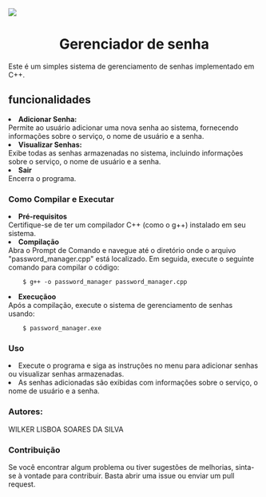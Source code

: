<img src="https://github.com/wilkerlisboa/Gerenciador-de-senha/assets/73085812/583b53c0-5879-42e9-92f2-65ce87d01167">
<h1 align="center"> Gerenciador de senha</h1>
Este é um simples sistema de gerenciamento de senhas implementado em C++.

<h2>funcionalidades</h2

1. <strong>Adicionar Senha:<br></strong>
    Permite ao usuário adicionar uma nova senha ao sistema, fornecendo informações sobre o serviço, o nome de usuário e a senha.
2. <strong>Visualizar Senhas:<br></strong>
     Exibe todas as senhas armazenadas no sistema, incluindo informações sobre o serviço, o nome de usuário e a senha.
3. <strong>Sair<br></strong>
    Encerra o programa.
   
<h3>Como Compilar e Executar</h3>

<li><strong>Pré-requisitos</strong></li>
Certifique-se de ter um compilador C++ (como o g++) instalado em seu sistema.

<li><strong>Compilação</strong></li>
Abra o Prompt de Comando e navegue até o diretório onde o arquivo "password_manager.cpp" está localizado. Em seguida, execute o seguinte comando para compilar o código:

        $ g++ -o password_manager password_manager.cpp

<li><strong>Execuçãoo</strong></li>
Após a compilação, execute o sistema de gerenciamento de senhas usando:

        $ password_manager.exe
<h3>Uso</h3>
<li>Execute o programa e siga as instruções no menu para adicionar senhas ou visualizar senhas armazenadas.</li>
<li>As senhas adicionadas são exibidas com informações sobre o serviço, o nome de usuário e a senha.</li>

<h3>Autores:</h3>
<a>WILKER LISBOA SOARES DA SILVA</a>

<h3>Contribuição</h3>
Se você encontrar algum problema ou tiver sugestões de melhorias, sinta-se à vontade para contribuir. Basta abrir uma issue ou enviar um pull request.
